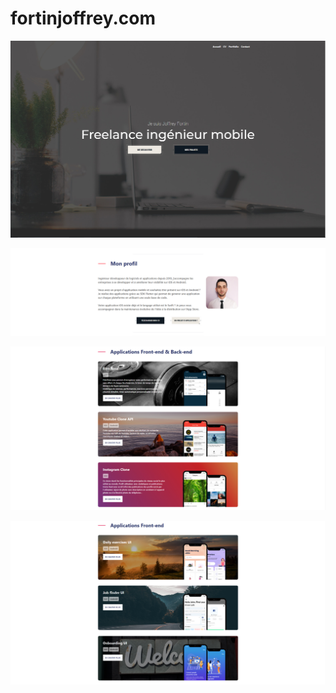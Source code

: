# fortinjoffrey.com

![](screenshots/header.png)

![](screenshots/profile.png)

![](screenshots/portfolio_1.png)

![](screenshots/portfolio_2.png)
